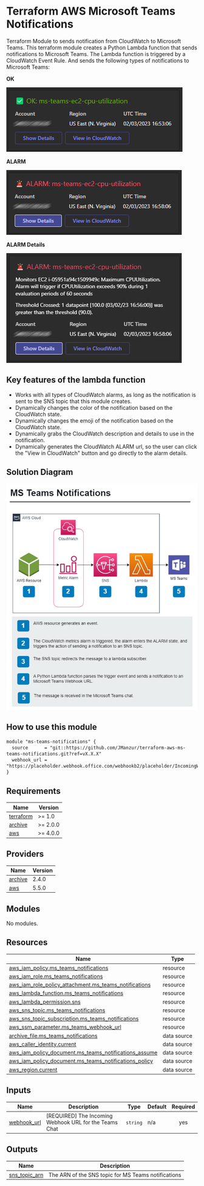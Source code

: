 # Terraform AWS Microsoft Teams Notifications

Terraform Module to sends notification from CloudWatch to Microsoft Teams. This terraform module creates a Python Lambda function that sends notifications to Microsoft Teams. The Lambda function is triggered by a CloudWatch Event Rule. And sends the following types of notifications to Microsoft Teams:

**OK**

![Notification OK](./images/MS_Teams_OK.png)

**ALARM**

![Notification ALARM](./images/MS_Teams_ALARM.png)

**ALARM Details**

![Notification Details](./images/MS_Teams_Details.png)

## Key features of the lambda function

- Works with all types of CloudWatch alarms, as long as the notification is sent to the SNS topic that this module creates.
- Dynamically changes the color of the notification based on the CloudWatch state.
- Dynamically changes the emoji of the notification based on the CloudWatch state.
- Dynamically grabs the CloudWatch description and details to use in the notification.
- Dynamically generates the CloudWatch ALARM url, so the user can click the "View in CloudWatch" button and go directly to the alarm details.

## Solution Diagram

![Solution Diagram](./images/MS_Teams_Diagram.png)

## How to use this module

```hcl
module "ms-teams-notifications" {
  source      = "git::https://github.com/JManzur/terraform-aws-ms-teams-notifications.git?ref=vX.X.X"
  webhook_url = "https://placeholder.webhook.office.com/webhookb2/placeholder/IncomingWebhook/placeholder/placeholder"
}
```

<!-- BEGINNING OF PRE-COMMIT-TERRAFORM DOCS HOOK -->
## Requirements

| Name | Version |
|------|---------|
| <a name="requirement_terraform"></a> [terraform](#requirement\_terraform) | >= 1.0 |
| <a name="requirement_archive"></a> [archive](#requirement\_archive) | >= 2.0.0 |
| <a name="requirement_aws"></a> [aws](#requirement\_aws) | >= 4.0.0 |

## Providers

| Name | Version |
|------|---------|
| <a name="provider_archive"></a> [archive](#provider\_archive) | 2.4.0 |
| <a name="provider_aws"></a> [aws](#provider\_aws) | 5.5.0 |

## Modules

No modules.

## Resources

| Name | Type |
|------|------|
| [aws_iam_policy.ms_teams_notifications](https://registry.terraform.io/providers/hashicorp/aws/latest/docs/resources/iam_policy) | resource |
| [aws_iam_role.ms_teams_notifications](https://registry.terraform.io/providers/hashicorp/aws/latest/docs/resources/iam_role) | resource |
| [aws_iam_role_policy_attachment.ms_teams_notifications](https://registry.terraform.io/providers/hashicorp/aws/latest/docs/resources/iam_role_policy_attachment) | resource |
| [aws_lambda_function.ms_teams_notifications](https://registry.terraform.io/providers/hashicorp/aws/latest/docs/resources/lambda_function) | resource |
| [aws_lambda_permission.sns](https://registry.terraform.io/providers/hashicorp/aws/latest/docs/resources/lambda_permission) | resource |
| [aws_sns_topic.ms_teams_notifications](https://registry.terraform.io/providers/hashicorp/aws/latest/docs/resources/sns_topic) | resource |
| [aws_sns_topic_subscription.ms_teams_notifications](https://registry.terraform.io/providers/hashicorp/aws/latest/docs/resources/sns_topic_subscription) | resource |
| [aws_ssm_parameter.ms_teams_webhook_url](https://registry.terraform.io/providers/hashicorp/aws/latest/docs/resources/ssm_parameter) | resource |
| [archive_file.ms_teams_notifications](https://registry.terraform.io/providers/hashicorp/archive/latest/docs/data-sources/file) | data source |
| [aws_caller_identity.current](https://registry.terraform.io/providers/hashicorp/aws/latest/docs/data-sources/caller_identity) | data source |
| [aws_iam_policy_document.ms_teams_notifications_assume](https://registry.terraform.io/providers/hashicorp/aws/latest/docs/data-sources/iam_policy_document) | data source |
| [aws_iam_policy_document.ms_teams_notifications_policy](https://registry.terraform.io/providers/hashicorp/aws/latest/docs/data-sources/iam_policy_document) | data source |
| [aws_region.current](https://registry.terraform.io/providers/hashicorp/aws/latest/docs/data-sources/region) | data source |

## Inputs

| Name | Description | Type | Default | Required |
|------|-------------|------|---------|:--------:|
| <a name="input_webhook_url"></a> [webhook\_url](#input\_webhook\_url) | [REQUIRED] The Incoming Webhook URL for the Teams Chat | `string` | n/a | yes |

## Outputs

| Name | Description |
|------|-------------|
| <a name="output_sns_topic_arn"></a> [sns\_topic\_arn](#output\_sns\_topic\_arn) | The ARN of the SNS topic for MS Teams notifications |
<!-- END OF PRE-COMMIT-TERRAFORM DOCS HOOK -->
